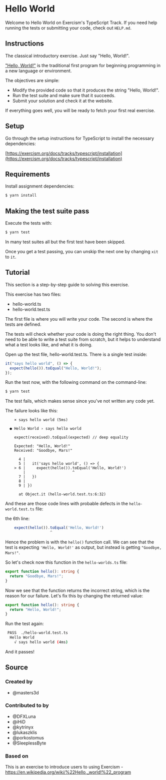 # Hello World

Welcome to Hello World on Exercism's TypeScript Track.
If you need help running the tests or submitting your code, check out `HELP.md`.

## Instructions

The classical introductory exercise.
Just say "Hello, World!".

["Hello, World!"][hello-world] is the traditional first program for beginning programming in a new language or environment.

The objectives are simple:

- Modify the provided code so that it produces the string "Hello, World!".
- Run the test suite and make sure that it succeeds.
- Submit your solution and check it at the website.

If everything goes well, you will be ready to fetch your first real exercise.

[hello-world]: https://en.wikipedia.org/wiki/%22Hello,_world!%22_program

## Setup

Go through the setup instructions for TypeScript to
install the necessary dependencies:

[https://exercism.org/docs/tracks/typescript/installation](https://exercism.org/docs/tracks/typescript/installation)

## Requirements

Install assignment dependencies:

```bash
$ yarn install
```

## Making the test suite pass

Execute the tests with:

```bash
$ yarn test
```

In many test suites all but the first test have been skipped.

Once you get a test passing, you can unskip the next one by
changing `xit` to `it`.

## Tutorial

This section is a step-by-step guide to solving this exercise.

This exercise has two files:

- hello-world.ts
- hello-world.test.ts

The first file is where you will write your code.
The second is where the tests are defined.

The tests will check whether your code is doing the right thing.
You don't need to be able to write a test suite from scratch,
but it helps to understand what a test looks like, and what
it is doing.

Open up the test file, hello-world.test.ts.
There is a single test inside:

```typescript
it("says hello world", () => {
  expect(hello()).toEqual("Hello, World!");
});
```

Run the test now, with the following command on the command-line:

```bash
$ yarn test
```

The test fails, which makes sense since you've not written any code yet.

The failure looks like this:

```
    × says hello world (5ms)

  ● Hello World › says hello world

    expect(received).toEqual(expected) // deep equality

    Expected: "Hello, World!"
    Received: "Goodbye, Mars!"

      4 |
      5 |   it('says hello world', () => {
    > 6 |     expect(hello()).toEqual('Hello, World!')
        |                     ^
      7 |   })
      8 |
      9 | })

      at Object.it (hello-world.test.ts:6:32)
```

And these are those code lines with probable defects in the `hello-world.test.ts` file:

the 6th line:

```typescript
    expect(hello()).toEqual('Hello, World!')
                    ^
```

Hence the problem is with the `hello()` function call.
We can see that the test is expecting `'Hello, World!'` as output, but instead is getting `"Goodbye, Mars!"`.

So let's check now this function in the `hello-worlds.ts` file:

```typescript
export function hello(): string {
  return "Goodbye, Mars!";
}
```

Now we see that the function returns the incorrect string, which is the reason for our failure. Let's fix this by changing the returned value:

```typescript
export function hello(): string {
  return "Hello, World!";
}
```

Run the test again:

```bash
 PASS  ./hello-world.test.ts
  Hello World
    √ says hello world (4ms)
```

And it passes!

## Source

### Created by

- @masters3d

### Contributed to by

- @DFXLuna
- @iHiD
- @kytrinyx
- @lukaszklis
- @porkostomus
- @SleeplessByte

### Based on

This is an exercise to introduce users to using Exercism - https://en.wikipedia.org/wiki/%22Hello,_world!%22_program

